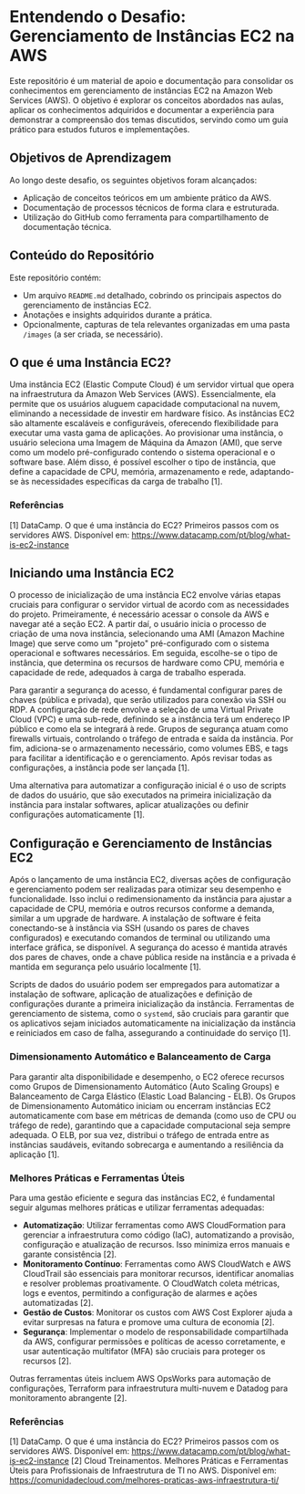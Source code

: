 # Entendendo o Desafio: Gerenciamento de Instâncias EC2 na AWS

Este repositório é um material de apoio e documentação para consolidar os conhecimentos em gerenciamento de instâncias EC2 na Amazon Web Services (AWS). O objetivo é explorar os conceitos abordados nas aulas, aplicar os conhecimentos adquiridos e documentar a experiência para demonstrar a compreensão dos temas discutidos, servindo como um guia prático para estudos futuros e implementações.

## Objetivos de Aprendizagem

Ao longo deste desafio, os seguintes objetivos foram alcançados:

*   Aplicação de conceitos teóricos em um ambiente prático da AWS.
*   Documentação de processos técnicos de forma clara e estruturada.
*   Utilização do GitHub como ferramenta para compartilhamento de documentação técnica.

## Conteúdo do Repositório

Este repositório contém:

*   Um arquivo `README.md` detalhado, cobrindo os principais aspectos do gerenciamento de instâncias EC2.
*   Anotações e insights adquiridos durante a prática.
*   Opcionalmente, capturas de tela relevantes organizadas em uma pasta `/images` (a ser criada, se necessário).




## O que é uma Instância EC2?

Uma instância EC2 (Elastic Compute Cloud) é um servidor virtual que opera na infraestrutura da Amazon Web Services (AWS). Essencialmente, ela permite que os usuários aluguem capacidade computacional na nuvem, eliminando a necessidade de investir em hardware físico. As instâncias EC2 são altamente escaláveis e configuráveis, oferecendo flexibilidade para executar uma vasta gama de aplicações. Ao provisionar uma instância, o usuário seleciona uma Imagem de Máquina da Amazon (AMI), que serve como um modelo pré-configurado contendo o sistema operacional e o software base. Além disso, é possível escolher o tipo de instância, que define a capacidade de CPU, memória, armazenamento e rede, adaptando-se às necessidades específicas da carga de trabalho [1].

### Referências

[1] DataCamp. O que é uma instância do EC2? Primeiros passos com os servidores AWS. Disponível em: https://www.datacamp.com/pt/blog/what-is-ec2-instance



## Iniciando uma Instância EC2

O processo de inicialização de uma instância EC2 envolve várias etapas cruciais para configurar o servidor virtual de acordo com as necessidades do projeto. Primeiramente, é necessário acessar o console da AWS e navegar até a seção EC2. A partir daí, o usuário inicia o processo de criação de uma nova instância, selecionando uma AMI (Amazon Machine Image) que serve como um "projeto" pré-configurado com o sistema operacional e softwares necessários. Em seguida, escolhe-se o tipo de instância, que determina os recursos de hardware como CPU, memória e capacidade de rede, adequados à carga de trabalho esperada.

Para garantir a segurança do acesso, é fundamental configurar pares de chaves (pública e privada), que serão utilizados para conexão via SSH ou RDP. A configuração de rede envolve a seleção de uma Virtual Private Cloud (VPC) e uma sub-rede, definindo se a instância terá um endereço IP público e como ela se integrará à rede. Grupos de segurança atuam como firewalls virtuais, controlando o tráfego de entrada e saída da instância. Por fim, adiciona-se o armazenamento necessário, como volumes EBS, e tags para facilitar a identificação e o gerenciamento. Após revisar todas as configurações, a instância pode ser lançada [1].

Uma alternativa para automatizar a configuração inicial é o uso de scripts de dados do usuário, que são executados na primeira inicialização da instância para instalar softwares, aplicar atualizações ou definir configurações automaticamente [1].



## Configuração e Gerenciamento de Instâncias EC2

Após o lançamento de uma instância EC2, diversas ações de configuração e gerenciamento podem ser realizadas para otimizar seu desempenho e funcionalidade. Isso inclui o redimensionamento da instância para ajustar a capacidade de CPU, memória e outros recursos conforme a demanda, similar a um upgrade de hardware. A instalação de software é feita conectando-se à instância via SSH (usando os pares de chaves configurados) e executando comandos de terminal ou utilizando uma interface gráfica, se disponível. A segurança do acesso é mantida através dos pares de chaves, onde a chave pública reside na instância e a privada é mantida em segurança pelo usuário localmente [1].

Scripts de dados do usuário podem ser empregados para automatizar a instalação de software, aplicação de atualizações e definição de configurações durante a primeira inicialização da instância. Ferramentas de gerenciamento de sistema, como o `systemd`, são cruciais para garantir que os aplicativos sejam iniciados automaticamente na inicialização da instância e reiniciados em caso de falha, assegurando a continuidade do serviço [1].

### Dimensionamento Automático e Balanceamento de Carga

Para garantir alta disponibilidade e desempenho, o EC2 oferece recursos como Grupos de Dimensionamento Automático (Auto Scaling Groups) e Balanceamento de Carga Elástico (Elastic Load Balancing - ELB). Os Grupos de Dimensionamento Automático iniciam ou encerram instâncias EC2 automaticamente com base em métricas de demanda (como uso de CPU ou tráfego de rede), garantindo que a capacidade computacional seja sempre adequada. O ELB, por sua vez, distribui o tráfego de entrada entre as instâncias saudáveis, evitando sobrecarga e aumentando a resiliência da aplicação [1].

### Melhores Práticas e Ferramentas Úteis

Para uma gestão eficiente e segura das instâncias EC2, é fundamental seguir algumas melhores práticas e utilizar ferramentas adequadas:

*   **Automatização**: Utilizar ferramentas como AWS CloudFormation para gerenciar a infraestrutura como código (IaC), automatizando a provisão, configuração e atualização de recursos. Isso minimiza erros manuais e garante consistência [2].
*   **Monitoramento Contínuo**: Ferramentas como AWS CloudWatch e AWS CloudTrail são essenciais para monitorar recursos, identificar anomalias e resolver problemas proativamente. O CloudWatch coleta métricas, logs e eventos, permitindo a configuração de alarmes e ações automatizadas [2].
*   **Gestão de Custos**: Monitorar os custos com AWS Cost Explorer ajuda a evitar surpresas na fatura e promove uma cultura de economia [2].
*   **Segurança**: Implementar o modelo de responsabilidade compartilhada da AWS, configurar permissões e políticas de acesso corretamente, e usar autenticação multifator (MFA) são cruciais para proteger os recursos [2].

Outras ferramentas úteis incluem AWS OpsWorks para automação de configurações, Terraform para infraestrutura multi-nuvem e Datadog para monitoramento abrangente [2].

### Referências

[1] DataCamp. O que é uma instância do EC2? Primeiros passos com os servidores AWS. Disponível em: https://www.datacamp.com/pt/blog/what-is-ec2-instance
[2] Cloud Treinamentos. Melhores Práticas e Ferramentas Úteis para Profissionais de Infraestrutura de TI no AWS. Disponível em: https://comunidadecloud.com/melhores-praticas-aws-infraestrutura-ti/

